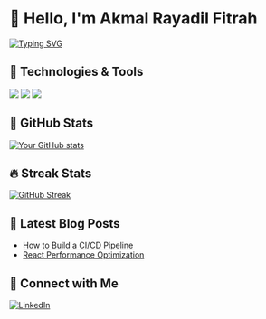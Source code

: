 # 👋 Hello, I'm Akmal Rayadil Fitrah 

[![Typing SVG](https://readme-typing-svg.demolab.com?font=Fira+Code&pause=1000&color=00F728&width=435&lines=Full+Stack+Developer;Open+Source+Enthusiast;Tech+Writer)](https://git.io/typing-svg)

## 🔧 Technologies & Tools
![](https://img.shields.io/badge/Code-JavaScript-informational?style=flat&logo=javascript&logoColor=white&color=2bbc8a)
![](https://img.shields.io/badge/Code-Python-informational?style=flat&logo=python&logoColor=white&color=2bbc8a)
![](https://img.shields.io/badge/Tools-Docker-informational?style=flat&logo=docker&logoColor=white&color=2bbc8a)

## 🌟 GitHub Stats
[![Your GitHub stats](https://github-readme-stats.vercel.app/api?username=yourusername&show_icons=true&theme=radical)](https://github.com/yourusername)

## 🔥 Streak Stats
[![GitHub Streak](https://streak-stats.demolab.com/?user=yourusername&theme=dark)](https://git.io/streak-stats)

## 📝 Latest Blog Posts
<!-- BLOG-POST-LIST:START -->
- [How to Build a CI/CD Pipeline](https://example.com)
- [React Performance Optimization](https://example.com)
<!-- BLOG-POST-LIST:END -->

## 🤝 Connect with Me
[![LinkedIn](https://img.shields.io/badge/LinkedIn-0077B5?style=for-the-badge&logo=linkedin&logoColor=white)](https://linkedin.com/in/yourprofile)
